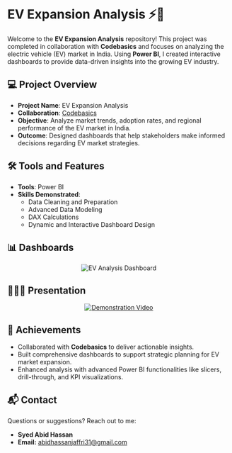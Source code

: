 # EV Expansion Analysis ⚡🚗

Welcome to the **EV Expansion Analysis** repository! This project was completed in collaboration with **Codebasics** and focuses on analyzing the electric vehicle (EV) market in India. Using **Power BI**, I created interactive dashboards to provide data-driven insights into the growing EV industry.


## 💻 Project Overview  
- **Project Name**: EV Expansion Analysis  
- **Collaboration**: [Codebasics](https://www.codebasics.io/)  
- **Objective**: Analyze market trends, adoption rates, and regional performance of the EV market in India.  
- **Outcome**: Designed dashboards that help stakeholders make informed decisions regarding EV market strategies.

## 🛠️ Tools and Features  
- **Tools**: Power BI  
- **Skills Demonstrated**:
  - Data Cleaning and Preparation  
  - Advanced Data Modeling  
  - DAX Calculations  
  - Dynamic and Interactive Dashboard Design  


## 📊 Dashboards  

<div align="center">
  <img src="https://github.com/Syed-Abid/EVs-Expansion-Analysis/blob/main/AtliQ%20Motors%20Dashboard.png" alt="EV Analysis Dashboard">
</div>

## 👨🏻‍🏫 Presentation 

<p align="center">
  <a href="">
    <img src="" alt="Demonstration Video">
  </a>
</p>


## 🚀 Achievements  
- Collaborated with **Codebasics** to deliver actionable insights.  
- Built comprehensive dashboards to support strategic planning for EV market expansion.  
- Enhanced analysis with advanced Power BI functionalities like slicers, drill-through, and KPI visualizations.

## 📬 Contact

Questions or suggestions? Reach out to me:

- **Syed Abid Hassan**
- **Email:** [abidhassanjaffri31@gmail.com](mailto:abidhassanjaffri31@gmail.com)
